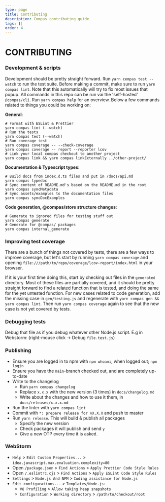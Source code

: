 ```yaml
---
type: page
title: Contributing
description: Compas contributing guide
tags: []
order: 4
---
```


# CONTRIBUTING

### Development & scripts

Development should be pretty straight forward. Run `yarn compas test --watch` to
run the test suite. Before making a commit, make sure to run `yarn compas lint`.
Note that this automatically will try to fix most issues that popup. All
commands in this repo can be run vai the 'self-hosted' `@compas/cli`. Run
`yarn compas help` for an overview. Below a few commands related to things you
could be working on:

**General**:

```
# Format with ESLint & Prettier
yarn compas lint (--watch)
# Run the tests
yarn compas test (--watch)
# Run coverage test
yarn compas coverage -- --check-coverage
yarn compas coverage -- report --reporter lcov
# Link your local compas checkout to another project
yarn compas link && yarn compas linkExternally ../other-project/
```

**Documentation & Typescript types**:

```
# Build docs from index.d.ts files and put in /docs/api.md
yarn compas typedoc
# Sync content of README.md's based on the README.md in the root
yarn compas syncMetadata
# Sync assets/examples to the documentation files
yarn compas syncDocExamples
```

**Code generation, @compas/store structure changes**:

```
# Generate to ignored files for testing stuff out
yarn compas generate
# Generate for @compas/ packages
yarn compas internal_generate
```

### Improving test coverage

There are a bunch of things not covered by tests, there are a few ways to
improve coverage, but let's start by running `yarn compas coverage` and opening
`file:///path/to/repo/coverage/lcov-report/index.html` in your browser.

If it is your first time doing this, start by checking out files in the
`generated` directory. Most of these files are partially covered, and it should
be pretty straight forward to find a related function that is tested, and doing
the same for the yet untested function. For new cases related to code
generation, add the missing case in `gen/testing.js` and regenerate with
`yarn compas gen && yarn compas lint`. Then run `yarn compas coverage` again to
see that the new case is not yet covered by tests.

### Debugging tests

Debug that file as if you debug whatever other Node.js script. E.g in Webstorm:
(right-mouse click -> Debug `file.test.js`)

### Publishing

- Ensure you are logged in to npm with `npm whoami`, when logged out;
  `npm login`
- Ensure you have the `main`-branch checked out, and are completely up-to-date
- Write to the changelog
  - Run `yarn compas changelog`
  - Replace `x.x.x` with the new version (3 times) in `docs/changelog.md`
  - Write about the changes and how to use it them, in `docs/releases/x.x.x.md`
- Run the linter with `yarn compas lint`
- Commit with `*: prepare release for vX.X.X` and push to master
- Run `yarn release`. This will build & publish all packages
  - Specify the new version
  - Check packages it will publish and send `y`
  - Give a new OTP every time it is asked.

### WebStorm

- `Help` > `Edit Custom Properties...` >
  `idea.javascript.max.evaluation.complexity=80`
- Open `/package.json` > `Find Actions` > `Apply Prettier Code Style Rules`
- Open `/.eslintrc.cjs` > `Find Actions` > `Apply ESLint Code Style Rules`
- `Settings` > `Node.js And NPM` > `Coding assistance for Node.js`
- `Edit configurations...` > `Templates/Node.js`:
  - `V8 Profiling` > `Allow taking heap snapshots`
  - `Configuration` > `Working directory` > `/path/to/checkout/root`
